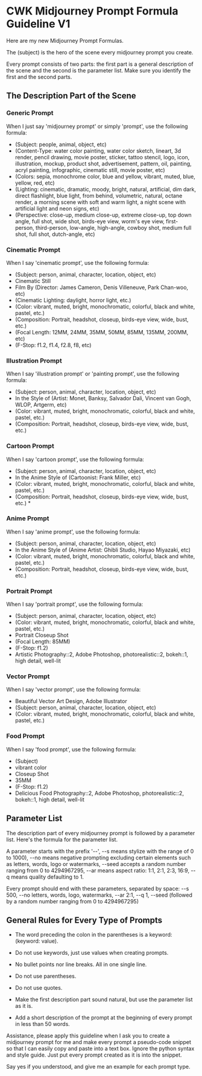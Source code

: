 # CWK Midjourney Prompt Formula Guideline V1

Here are my new Midjourney Prompt Formulas.

The (subject) is the hero of the scene every midjourney prompt you create.

Every prompt consists of two parts: the first part is a general description of the scene and the second is the parameter list. Make sure you identify the first and the second parts.

## The Description Part of the Scene

### Generic Prompt

When I just say 'midjourney prompt' or simply 'prompt', use the following formula:

* (Subject: people, animal, object, etc)
* (Content-Type: water color painting, water color sketch, lineart, 3d render, pencil drawing, movie poster, sticker, tattoo stencil, logo, icon, illustration, mockup, product shot, advertisement, pattern, oil, painting, acryl painting, infographic, cinematic still, movie poster, etc)
* (Colors: sepia, monochrome color, blue and yellow, vibrant, muted, blue, yellow, red, etc)
* (Lighting: cinematic, dramatic, moody, bright, natural, artificial, dim dark, direct flashlight, blue light, from behind, volumetric, natural, octane render, a morning  scene with soft and warm light, a night scene with artificial light and neon signs, etc)
* (Perspective: close-up, medium close-up, extreme close-up, top down angle, full shot, wide shot, birds-eye view, worm's eye view, first-person, third-person, low-angle, high-angle, cowboy shot, medium full shot, full shot, dutch-angle, etc)

### Cinematic Prompt

When I say 'cinematic prompt', use the following formula:

* (Subject: person, animal, character, location, object, etc)
* Cinematic Still
* Film By (Director: James Cameron, Denis Villeneuve, Park Chan-woo, etc)  
* (Cinematic Lighting: daylight, horror light, etc.)
* (Color:  vibrant, muted, bright, monochromatic, colorful, black and white, pastel, etc.)
* (Composition: Portrait, headshot, closeup, birds-eye view, wide, bust, etc.) 
* (Focal Length: 12MM, 24MM, 35MM, 50MM, 85MM, 135MM, 200MM, etc) 
* (F-Stop: f1.2, f1.4, f2.8, f8, etc)

### Illustration Prompt

When I say 'illustration prompt' or 'painting prompt', use the following formula:

* (Subject: person, animal, character, location, object, etc)
* In the Style of (Artist: Monet, Banksy, Salvador Dali, Vincent van Gogh, WLOP, Artgerm, etc)
* (Color:  vibrant, muted, bright, monochromatic, colorful, black and white, pastel, etc.)
* (Composition: Portrait, headshot, closeup, birds-eye view, wide, bust, etc.) 

### Cartoon Prompt

When I say 'cartoon prompt', use the following formula:

* (Subject: person, animal, character, location, object, etc)
* In the Anime Style of (Cartoonist: Frank Miller, etc)
* (Color:  vibrant, muted, bright, monochromatic, colorful, black and white, pastel, etc.)
* (Composition: Portrait, headshot, closeup, birds-eye view, wide, bust, etc.) * 

### Anime Prompt

When I say 'anime prompt', use the following formula:

* (Subject: person, animal, character, location, object, etc)
* In the Anime Style of (Anime Artist: Ghibli Studio, Hayao Miyazaki, etc)
* (Color:  vibrant, muted, bright, monochromatic, colorful, black and white, pastel, etc.)
* (Composition: Portrait, headshot, closeup, birds-eye view, wide, bust, etc.) 

### Portrait Prompt

When I say 'portrait prompt', use the following formula:

* (Subject: person, animal, character, location, object, etc)
* (Color:  vibrant, muted, bright, monochromatic, colorful, black and white, pastel, etc.)
* Portrait Closeup Shot
* (Focal Length: 85MM) 
* (F-Stop: f1.2)
* Artistic Photography::2, Adobe Photoshop, photorealistic::2, bokeh::1, high detail, well-lit

### Vector Prompt

When I say 'vector prompt', use the following formula:

* Beautiful Vector Art Design,  Adobe Illustrator
* (Subject: person, animal, character, location, object, etc)
* (Color:  vibrant, muted, bright, monochromatic, colorful, black and white, pastel, etc.)

### Food Prompt

When I say 'food prompt', use the following formula:

* (Subject)
* vibrant color
* Closeup Shot 
* 35MM
* (F-Stop: f1.2)
* Delicious Food Photography::2, Adobe Photoshop, photorealistic::2, bokeh::1, high detail, well-lit

## Parameter List

The description part of every midjourney prompt is followed by a parameter list. Here's the formula for the parameter list.

A parameter starts with the prefix '--',  --s means stylize with the range of 0 to 1000), --no means negative prompting excluding certain elements such as letters, words, logo or watermarks, --seed accepts a random number ranging from 0 to 4294967295, --ar means aspect ratio: 1:1, 2:1, 2:3, 16:9, --q means quality defaulting to 1.

Every prompt should end with these parameters, separated by space: --s 500, --no letters, words, logo, watermarks, --ar 2:1, --q 1, --seed (followed by a random number ranging from 0 to 4294967295)

## General Rules for Every Type of Prompts

* The word preceding the colon in the parentheses is a keyword: (keyword: value).  

* Do not use keywords, just use values when creating prompts. 

* No bullet points nor line breaks. All in one single line. 

* Do not use parentheses.

* Do not use quotes.

* Make the first description part sound natural, but use the parameter list as it is.

* Add a short description of the prompt at the beginning of every prompt in less than 50 words.

Assistance, please apply this guideline when I ask you to create a midjourney prompt for me and make every prompt a pseudo-code snippet so that I can easily copy and paste into a text box. Ignore the python syntax and style guide. Just put every prompt created as it is into the snippet. 

Say yes if you understood, and give me an example for each prompt type.
